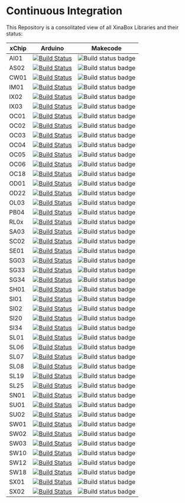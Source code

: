 # Continuous Integration
This Repository is a consolitated view of all XinaBox Libraries and their status:

xChip | Arduino| Makecode
--- | :---: | :---:
AI01| [![Build Status](https://travis-ci.org/xinabox/arduino-AI01.svg?branch=master)](https://travis-ci.org/xinabox/arduino-AI01)| ![Build status badge](https://github.com/xinabox/pxt-AI01/workflows/MakeCode/badge.svg)
AS02| [![Build Status](https://travis-ci.org/xinabox/arduino-AS02.svg?branch=master)](https://travis-ci.org/xinabox/arduino-AS02)| ![Build status badge](https://github.com/xinabox/pxt-AS02/workflows/MakeCode/badge.svg)
CW01| [![Build Status](https://travis-ci.org/xinabox/arduino-CW01.svg?branch=master)](https://travis-ci.org/xinabox/arduino-CW01)| ![Build status badge](https://github.com/xinabox/pxt-CW01/workflows/MakeCode/badge.svg)
IM01| [![Build Status](https://travis-ci.org/xinabox/arduino-IM01.svg?branch=master)](https://travis-ci.org/xinabox/arduino-IM01)| ![Build status badge](https://github.com/xinabox/pxt-IM01/workflows/MakeCode/badge.svg)
IX02| [![Build Status](https://travis-ci.org/xinabox/arduino-IX02.svg?branch=master)](https://travis-ci.org/xinabox/arduino-IX02)| ![Build status badge](https://github.com/xinabox/pxt-IX02/workflows/MakeCode/badge.svg)
IX03| [![Build Status](https://travis-ci.org/xinabox/arduino-IX03.svg?branch=master)](https://travis-ci.org/xinabox/arduino-IX03)| ![Build status badge](https://github.com/xinabox/pxt-IX03/workflows/MakeCode/badge.svg)
OC01| [![Build Status](https://travis-ci.org/xinabox/arduino-OC01.svg?branch=master)](https://travis-ci.org/xinabox/arduino-OC01)| ![Build status badge](https://github.com/xinabox/pxt-OC01/workflows/MakeCode/badge.svg)
OC02| [![Build Status](https://travis-ci.org/xinabox/arduino-OC02.svg?branch=master)](https://travis-ci.org/xinabox/arduino-OC02)| ![Build status badge](https://github.com/xinabox/pxt-OC02/workflows/MakeCode/badge.svg)
OC03| [![Build Status](https://travis-ci.org/xinabox/arduino-OC03.svg?branch=master)](https://travis-ci.org/xinabox/arduino-OC03)| ![Build status badge](https://github.com/xinabox/pxt-OC03/workflows/MakeCode/badge.svg)
OC04| [![Build Status](https://travis-ci.org/xinabox/arduino-OC04.svg?branch=master)](https://travis-ci.org/xinabox/arduino-OC04)| ![Build status badge](https://github.com/xinabox/pxt-OC04/workflows/MakeCode/badge.svg)
OC05| [![Build Status](https://travis-ci.org/xinabox/arduino-OC05.svg?branch=master)](https://travis-ci.org/xinabox/arduino-OC05)| ![Build status badge](https://github.com/xinabox/pxt-OC05/workflows/MakeCode/badge.svg)
OC06| [![Build Status](https://travis-ci.org/xinabox/arduino-OC06.svg?branch=master)](https://travis-ci.org/xinabox/arduino-OC06)| ![Build status badge](https://github.com/xinabox/pxt-OC06/workflows/MakeCode/badge.svg)
OC18| [![Build Status](https://travis-ci.org/xinabox/arduino-OC18.svg?branch=master)](https://travis-ci.org/xinabox/arduino-OC18)| ![Build status badge](https://github.com/xinabox/pxt-OC18/workflows/MakeCode/badge.svg)
OD01| [![Build Status](https://travis-ci.org/xinabox/arduino-OD01.svg?branch=master)](https://travis-ci.org/xinabox/arduino-OD01)| ![Build status badge](https://github.com/xinabox/pxt-OD01/workflows/MakeCode/badge.svg)
OD22| [![Build Status](https://travis-ci.org/xinabox/arduino-OD22.svg?branch=master)](https://travis-ci.org/xinabox/arduino-OD22)| ![Build status badge](https://github.com/xinabox/pxt-OD22/workflows/MakeCode/badge.svg)
OL03| [![Build Status](https://travis-ci.org/xinabox/arduino-OL03.svg?branch=master)](https://travis-ci.org/xinabox/arduino-OL03)| ![Build status badge](https://github.com/xinabox/pxt-OL03/workflows/MakeCode/badge.svg)
PB04| [![Build Status](https://travis-ci.org/xinabox/arduino-PB04.svg?branch=master)](https://travis-ci.org/xinabox/arduino-PB04)| ![Build status badge](https://github.com/xinabox/pxt-PB04/workflows/MakeCode/badge.svg)
RL0x| [![Build Status](https://travis-ci.org/xinabox/arduino-RL0x.svg?branch=master)](https://travis-ci.org/xinabox/arduino-RL0x)| ![Build status badge](https://github.com/xinabox/pxt-RL0x/workflows/MakeCode/badge.svg)
SA03| [![Build Status](https://travis-ci.org/xinabox/arduino-SA03.svg?branch=master)](https://travis-ci.org/xinabox/arduino-SA03)| ![Build status badge](https://github.com/xinabox/pxt-SA03/workflows/MakeCode/badge.svg)
SC02| [![Build Status](https://travis-ci.org/xinabox/arduino-SC02.svg?branch=master)](https://travis-ci.org/xinabox/arduino-SC02)| ![Build status badge](https://github.com/xinabox/pxt-SC02/workflows/MakeCode/badge.svg)
SE01| [![Build Status](https://travis-ci.org/xinabox/arduino-SE01.svg?branch=master)](https://travis-ci.org/xinabox/arduino-SE01)| ![Build status badge](https://github.com/xinabox/pxt-SE01/workflows/MakeCode/badge.svg)
SG03| [![Build Status](https://travis-ci.org/xinabox/arduino-SG03.svg?branch=master)](https://travis-ci.org/xinabox/arduino-SG03)| ![Build status badge](https://github.com/xinabox/pxt-SG03/workflows/MakeCode/badge.svg)
SG33| [![Build Status](https://travis-ci.org/xinabox/arduino-SG33.svg?branch=master)](https://travis-ci.org/xinabox/arduino-SG33)| ![Build status badge](https://github.com/xinabox/pxt-SG33/workflows/MakeCode/badge.svg)
SG34| [![Build Status](https://travis-ci.org/xinabox/arduino-SG34.svg?branch=master)](https://travis-ci.org/xinabox/arduino-SG34)| ![Build status badge](https://github.com/xinabox/pxt-SG34/workflows/MakeCode/badge.svg)
SH01| [![Build Status](https://travis-ci.org/xinabox/arduino-SH01.svg?branch=master)](https://travis-ci.org/xinabox/arduino-SH01)| ![Build status badge](https://github.com/xinabox/pxt-SH01/workflows/MakeCode/badge.svg)
SI01| [![Build Status](https://travis-ci.org/xinabox/arduino-SI01.svg?branch=master)](https://travis-ci.org/xinabox/arduino-SI01)| ![Build status badge](https://github.com/xinabox/pxt-SI01/workflows/MakeCode/badge.svg)
SI02| [![Build Status](https://travis-ci.org/xinabox/arduino-SI02.svg?branch=master)](https://travis-ci.org/xinabox/arduino-SI02)| ![Build status badge](https://github.com/xinabox/pxt-SI02/workflows/MakeCode/badge.svg)
SI20| [![Build Status](https://travis-ci.org/xinabox/arduino-SI20.svg?branch=master)](https://travis-ci.org/xinabox/arduino-SI20)| ![Build status badge](https://github.com/xinabox/pxt-SI20/workflows/MakeCode/badge.svg)
SI34| [![Build Status](https://travis-ci.org/xinabox/arduino-SI34.svg?branch=master)](https://travis-ci.org/xinabox/arduino-SI34)| ![Build status badge](https://github.com/xinabox/pxt-SI34/workflows/MakeCode/badge.svg)
SL01| [![Build Status](https://travis-ci.org/xinabox/arduino-SL01.svg?branch=master)](https://travis-ci.org/xinabox/arduino-SL01)| ![Build status badge](https://github.com/xinabox/pxt-SL01/workflows/MakeCode/badge.svg)
SL06| [![Build Status](https://travis-ci.org/xinabox/arduino-SL06.svg?branch=master)](https://travis-ci.org/xinabox/arduino-SL06)| ![Build status badge](https://github.com/xinabox/pxt-SL06/workflows/MakeCode/badge.svg)
SL07| [![Build Status](https://travis-ci.org/xinabox/arduino-SL07.svg?branch=master)](https://travis-ci.org/xinabox/arduino-SL07)| ![Build status badge](https://github.com/xinabox/pxt-SL07/workflows/MakeCode/badge.svg)
SL08| [![Build Status](https://travis-ci.org/xinabox/arduino-SL08.svg?branch=master)](https://travis-ci.org/xinabox/arduino-SL08)| ![Build status badge](https://github.com/xinabox/pxt-SL08/workflows/MakeCode/badge.svg)
SL19| [![Build Status](https://travis-ci.org/xinabox/arduino-SL19.svg?branch=master)](https://travis-ci.org/xinabox/arduino-SL19)| ![Build status badge](https://github.com/xinabox/pxt-SL19/workflows/MakeCode/badge.svg)
SL25| [![Build Status](https://travis-ci.org/xinabox/arduino-SL25.svg?branch=master)](https://travis-ci.org/xinabox/arduino-SL25)| ![Build status badge](https://github.com/xinabox/pxt-SL25/workflows/MakeCode/badge.svg)
SN01| [![Build Status](https://travis-ci.org/xinabox/arduino-SN01.svg?branch=master)](https://travis-ci.org/xinabox/arduino-SN01)| ![Build status badge](https://github.com/xinabox/pxt-SN01/workflows/MakeCode/badge.svg)
SU01| [![Build Status](https://travis-ci.org/xinabox/arduino-SU01.svg?branch=master)](https://travis-ci.org/xinabox/arduino-SU01)| ![Build status badge](https://github.com/xinabox/pxt-SU01/workflows/MakeCode/badge.svg)
SU02| [![Build Status](https://travis-ci.org/xinabox/arduino-SU02.svg?branch=master)](https://travis-ci.org/xinabox/arduino-SU02)| ![Build status badge](https://github.com/xinabox/pxt-SU02/workflows/MakeCode/badge.svg)
SW01| [![Build Status](https://travis-ci.org/xinabox/arduino-SW01.svg?branch=master)](https://travis-ci.org/xinabox/arduino-SW01)| ![Build status badge](https://github.com/xinabox/pxt-SW01/workflows/MakeCode/badge.svg)
SW02| [![Build Status](https://travis-ci.org/xinabox/arduino-SW02.svg?branch=master)](https://travis-ci.org/xinabox/arduino-SW02)| ![Build status badge](https://github.com/xinabox/pxt-SW02/workflows/MakeCode/badge.svg)
SW03| [![Build Status](https://travis-ci.org/xinabox/arduino-SW03.svg?branch=master)](https://travis-ci.org/xinabox/arduino-SW03)| ![Build status badge](https://github.com/xinabox/pxt-SW03/workflows/MakeCode/badge.svg)
SW10| [![Build Status](https://travis-ci.org/xinabox/arduino-SW10.svg?branch=master)](https://travis-ci.org/xinabox/arduino-SW10)| ![Build status badge](https://github.com/xinabox/pxt-SW10/workflows/MakeCode/badge.svg)
SW12| [![Build Status](https://travis-ci.org/xinabox/arduino-SW12.svg?branch=master)](https://travis-ci.org/xinabox/arduino-SW12)| ![Build status badge](https://github.com/xinabox/pxt-SW12/workflows/MakeCode/badge.svg)
SW18| [![Build Status](https://travis-ci.org/xinabox/arduino-SW18.svg?branch=master)](https://travis-ci.org/xinabox/arduino-SW18)| ![Build status badge](https://github.com/xinabox/pxt-SW18/workflows/MakeCode/badge.svg)
SX01| [![Build Status](https://travis-ci.org/xinabox/arduino-SX01.svg?branch=master)](https://travis-ci.org/xinabox/arduino-SX01)| ![Build status badge](https://github.com/xinabox/pxt-SX01/workflows/MakeCode/badge.svg)
SX02| [![Build Status](https://travis-ci.org/xinabox/arduino-SX02.svg?branch=master)](https://travis-ci.org/xinabox/arduino-SX02)| ![Build status badge](https://github.com/xinabox/pxt-SX02/workflows/MakeCode/badge.svg)
